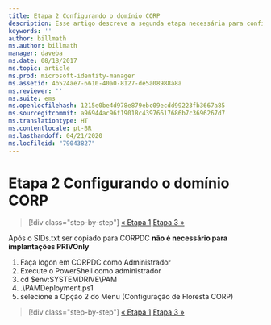 ```yaml
---
title: Etapa 2 Configurando o domínio CORP
description: Esse artigo descreve a segunda etapa necessária para configurar o domínio CORP, que envolve a execução de um script, após copiar sids.txt para o CORPDC
keywords: ''
author: billmath
ms.author: billmath
manager: daveba
ms.date: 08/18/2017
ms.topic: article
ms.prod: microsoft-identity-manager
ms.assetid: 4b524ae7-6610-40a0-8127-de5a08988a8a
ms.reviewer: ''
ms.suite: ems
ms.openlocfilehash: 1215e0be4d978e879ebc09ecdd99223fb3667a85
ms.sourcegitcommit: a96944ac96f19018c43976617686b7c3696267d7
ms.translationtype: HT
ms.contentlocale: pt-BR
ms.lasthandoff: 04/21/2020
ms.locfileid: "79043827"
---
```

# <a name="step-2-configuring-the-corp-domain"></a>Etapa 2 Configurando o domínio CORP

> [!div class="step-by-step"]
> [« Etapa 1](sp1-step1-configuring-priv-domain.md)
> [Etapa 3 »](sp1-step3-installing-configuring-sql.md)

Após o SIDs.txt ser copiado para CORPDC **não é necessário para implantações PRIVOnly**

1. Faça logon em CORPDC como Administrador
2. Execute o PowerShell como administrador
3. cd $env:SYSTEMDRIVE\PAM
4. .\PAMDeployment.ps1
5. selecione a Opção 2 do Menu (Configuração de Floresta CORP)

> [!div class="step-by-step"]
> [« Etapa 1](sp1-step1-configuring-priv-domain.md)
> [Etapa 3 »](sp1-step3-installing-configuring-sql.md)
